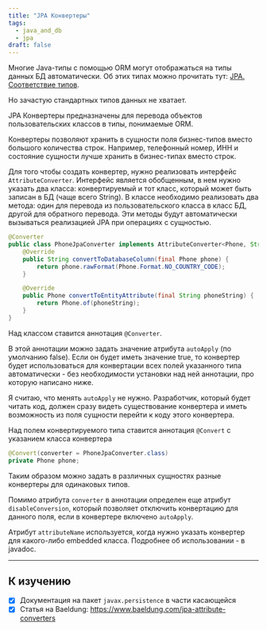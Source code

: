 ```yaml
---
title: "JPA Конвертеры"
tags:
  - java_and_db
  - jpa
draft: false
---
```


Многие Java-типы с помощью ORM могут отображаться на типы данных БД автоматически. Об этих типах можно прочитать тут: [JPA. Соответствие типов](jpa_type_matching.md).

Но зачастую стандартных типов данных не хватает.

JPA Конвертеры предназначены для перевода объектов пользовательских классов в типы, понимаемые ORM.

Конвертеры позволяют хранить в сущности поля бизнес-типов вместо большого количества строк. Например, телефонный номер, ИНН и состояние сущности лучше хранить в бизнес-типах вместо строк.

Для того чтобы создать конвертер, нужно реализовать интерфейс `AttributeConverter`. Интерфейс является обобщенным, в нем нужно указать два класса: конвертируемый и тот класс, который может быть записан в БД (чаще всего String). В классе необходимо реализовать два метода: один для перевода из пользовательского класса в класс БД, другой для обратного перевода. Эти методы будут автоматически вызываться реализацией JPA при операциях с сущностью.

```java
@Converter
public class PhoneJpaConverter implements AttributeConverter<Phone, String> {
    @Override
    public String convertToDatabaseColumn(final Phone phone) {
        return phone.rawFormat(Phone.Format.NO_COUNTRY_CODE);
    }

    @Override
    public Phone convertToEntityAttribute(final String phoneString) {
        return Phone.of(phoneString);
    }
}
```

Над классом ставится аннотация `@Converter`.

В этой аннотации можно задать значение атрибута `autoApply` (по умолчанию false). Если он будет иметь значение true, то конвертер будет использоваться для конвертации всех полей указанного типа автоматически - без необходимости установки над ней аннотации, про которую написано ниже.

Я считаю, что менять `autoApply` не нужно. Разработчик, который будет читать код, должен сразу видеть существование конвертера и иметь возможность из поля сущности перейти к коду этого конвертера.

Над полем конвертируемого типа ставится аннотация `@Convert` с указанием класса конвертера
```java
@Convert(converter = PhoneJpaConverter.class)
private Phone phone;
```

Таким образом можно задать в различных сущностях разные конвертеры для одинаковых типов.

Помимо атрибута `converter` в аннотации определен еще атрибут `disableConversion`, который позволяет отключить конвертацию для данного поля, если в конвертере включено `autoApply`.

Атрибут `attributeName` используется, когда нужно указать конвертер для какого-либо embedded класса. Подробнее об использовании - в javadoc.

---
## К изучению

- [X] Документация на пакет `javax.persistence` в части касающейся
- [X] Статья на Baeldung: https://www.baeldung.com/jpa-attribute-converters